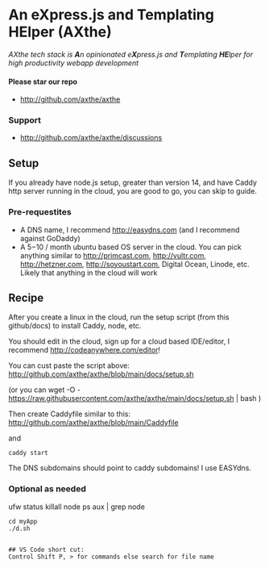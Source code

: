 
# An eXpress.js and Templating HElper (AXthe)
<i>AXthe tech stack is <b>A</b>n opinionated e<b>X</b>press.js and <b>T</b>emplating <b>HE</b>lper for high productivity webapp development</i>

#### Please star our repo
- http://github.com/axthe/axthe

### Support
- http://github.com/axthe/axthe/discussions

## Setup
If you already have node.js setup, greater than version 14, and have Caddy http server running in the cloud, you are good to go, you can skip to guide.


### Pre-requestites
- A DNS name, I recommend http://easydns.com (and I recommend against GoDaddy)
- A $5-$10 / month ubuntu based OS server in the cloud. You can pick anything similar to http://primcast.com, http://vultr.com, http://hetzner.com, http://soyoustart.com, Digital Ocean, Linode, etc. Likely that anything in the cloud will work



## Recipe
After you create a linux in the cloud, run the setup script (from this github/docs) to install Caddy, node, etc. 

You should edit in the cloud, sign up for a cloud based IDE/editor,  I recommend http://codeanywhere.com/editor!

You can cust paste the script above: http://github.com/axthe/axthe/blob/main/docs/setup.sh 

(or you can wget -O - https://raw.githubusercontent.com/axthe/axthe/main/docs/setup.sh | bash )

Then create Caddyfile similar to this:
http://github.com/axthe/axthe/blob/main/Caddyfile

and
```
caddy start
```
The DNS subdomains should point to caddy subdomains! I use EASYdns.

### Optional as needed
ufw status
killall node
ps aux | grep node
```
cd myApp
./d.sh


## VS Code short cut:
Control Shift P, > for commands else search for file name

